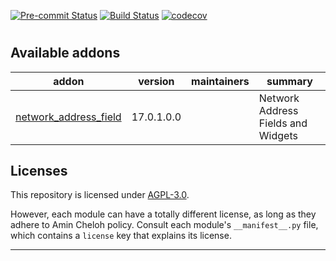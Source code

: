 
<!-- /!\ Non OCA Context : Set here the badge of your runbot / runboat instance. -->
[![Pre-commit Status](https://github.com/amincheloh/odoo-addons/actions/workflows/pre-commit.yml/badge.svg?branch=17.0)](https://github.com/amincheloh/odoo-addons/actions/workflows/pre-commit.yml?query=branch%3A17.0)
[![Build Status](https://github.com/amincheloh/odoo-addons/actions/workflows/test.yml/badge.svg?branch=17.0)](https://github.com/amincheloh/odoo-addons/actions/workflows/test.yml?query=branch%3A17.0)
[![codecov](https://codecov.io/gh/amincheloh/odoo-addons/branch/17.0/graph/badge.svg)](https://codecov.io/gh/amincheloh/odoo-addons)
<!-- /!\ Non OCA Context : Set here the badge of your translation instance. -->

<!-- /!\ do not modify above this line -->

# 



<!-- /!\ do not modify below this line -->

<!-- prettier-ignore-start -->

[//]: # (addons)

Available addons
----------------
addon | version | maintainers | summary
--- | --- | --- | ---
[network_address_field](network_address_field/) | 17.0.1.0.0 |  | Network Address Fields and Widgets

[//]: # (end addons)

<!-- prettier-ignore-end -->

## Licenses

This repository is licensed under [AGPL-3.0](LICENSE).

However, each module can have a totally different license, as long as they adhere to Amin Cheloh
policy. Consult each module's `__manifest__.py` file, which contains a `license` key
that explains its license.

----
<!-- /!\ Non OCA Context : Set here the full description of your organization. -->
